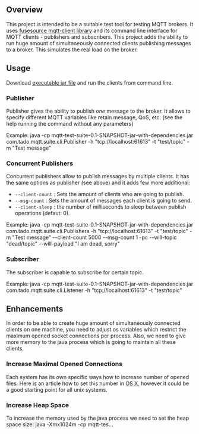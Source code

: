 ## Overview
This project is intended to be a suitable test tool for testing MQTT brokers. It uses
[fusesource mqtt-client library](https://github.com/fusesource/mqtt-client) and its command line interface for
MQTT clients - publishers and subscribers. This project adds the ability to run huge amount of simultaneously
connected clients publishing messages to a broker. This simulates the real load on the broker.

## Usage
Download [executable jar file](TODO) and run the clients from command line.

### Publisher
Publisher gives the ability to publish *one* message to the broker. It allows to specify different MQTT variables like
retain message, QoS, etc. (see the help running the command without any parameters)

Example:
   java -cp mqtt-test-suite-0.1-SNAPSHOT-jar-with-dependencies.jar com.tado.mqtt.suite.cli.Publisher -h "tcp://localhost:61613" -t "test/topic" -m "Test message"

### Concurrent Publishers
Concurrent publishers allow to publish messages by multiple clients. It has the same options as publisher (see above)
and it adds few more additional:
* `--client-count` : Sets the amount of clients who are going to publish.
* `--msg-count` : Sets the amount of messages each client is going to send.
* `--client-sleep` : the number of milliseconds to sleep between publish operations (defaut: 0).

Example:
   java -cp mqtt-test-suite-0.1-SNAPSHOT-jar-with-dependencies.jar com.tado.mqtt.suite.cli.Publishers -h "tcp://localhost:61613" -t "test/topic" -m "Test message" --client-count 5000 --msg-count 1 -pc --will-topic "dead/topic" --will-payload "I am dead, sorry"

### Subscriber
The subscriber is capable to subscribe for certain topic.

Example:
   java -cp mqtt-test-suite-0.1-SNAPSHOT-jar-with-dependencies.jar com.tado.mqtt.suite.cli.Listener -h "tcp://localhost:61613" -t "test/topic"

## Enhancements
In order to be able to create huge amount of simultaneously connected clients on one machine, you need to adjust
os variables which restrict the maximum opened socket connections per process. Also, we need to give more memory
to the java process which is going to maintain all these clients.

### Increase Maximal Opened Connections
Each system has its own specific ways how to increase number of opened files. Here is an article how to set this
number in [OS X](http://krypted.com/mac-os-x/maximum-files-in-mac-os-x/), however it could be a good starting point for
all unix systems.

### Increase Heap Space
To increase the memory used by the java process we need to set the heap space size:
   java -Xmx1024m -cp mqtt-tes...
